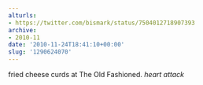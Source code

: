 ```yaml
---
alturls:
- https://twitter.com/bismark/status/7504012718907393
archive:
- 2010-11
date: '2010-11-24T18:41:10+00:00'
slug: '1290624070'
---
```


fried cheese curds at The Old Fashioned. *heart attack*

